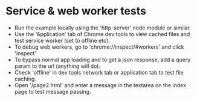 # Service & web worker tests

 * Run the example locally using the 'http-server' node module or similar.
 * Use the 'Application' tab of Chrome dev tools to view cached files and test service worker (set to offline etc).
 * To debug web workers, go to 'chrome://inspect/#workers' and click 'inspect'
 * To bypass normal app loading and to get a json response, add a query param to the url (anything will do).
 * Check 'offline' in dev tools network tab or application tab to test file caching.
 * Open '/page2.html' and enter a message in the textarea on the index page to test message passing.
